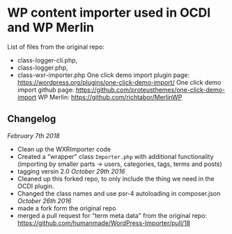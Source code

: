 # WP content importer used in OCDI and WP Merlin
List of files from the original repo:
- class-logger-cli.php,
- class-logger.php,
- class-wxr-importer.php
One click demo import plugin page: https://wordpress.org/plugins/one-click-demo-import/
One click demo import github page: https://github.com/proteusthemes/one-click-demo-import
WP Merlin: https://github.com/richtabor/MerlinWP
## Changelog
*February 7th 2018*
- Clean up the WXRImporter code
- Created a "wrapper" class `Importer.php` with additional functionality (importing by smaller parts -> users, categories, tags, terms and posts)
- tagging versin 2.0
*October 29th 2016*
- Cleaned up this forked repo, to only include the thing we need in the OCDI plugin.
- Changed the class names and use psr-4 autoloading in composer.json
*October 26th 2016*
- made a fork form the original repo
- merged a pull request for "term meta data" from the original repo: https://github.com/humanmade/WordPress-Importer/pull/18
